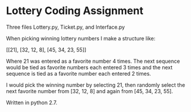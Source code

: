 # Lottery Coding Assignment

Three files Lottery.py, Ticket.py, and Interface.py

When picking winning lottery numbers I make a structure like:

[[21], [32, 12, 8], [45, 34, 23, 55]]

Where 21 was entered as a favorite number 4 times. The next sequence would be tied as favorite numbers each entered 3 times and the next sequence is tied as a favorite number each entered 2 times.

I would pick  the winning number by selecting 21, then randomly select the next favorite number from [32, 12, 8] and again from [45, 34, 23, 55].

Written in python 2.7.
